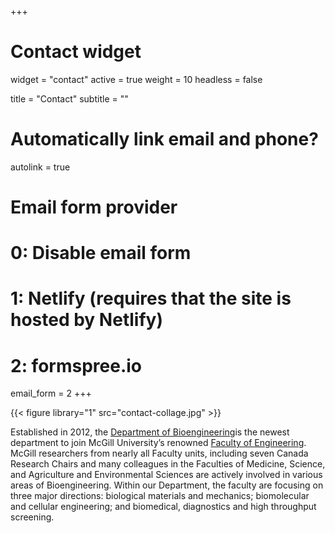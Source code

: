 +++
# Contact widget
widget = "contact"
active = true
weight = 10
headless = false

title = "Contact"
subtitle = ""

# Automatically link email and phone?
autolink = true

# Email form provider
#   0: Disable email form
#   1: Netlify (requires that the site is hosted by Netlify)
#   2: formspree.io
email_form = 2
+++

{{< figure library="1" src="contact-collage.jpg" >}}

Established in 2012, the [Department of
Bioengineering](https://mcgill.ca/bioengineering/)is the newest department to
join McGill University’s renowned [Faculty of
Engineering](https://www.mcgill.ca/engineering/). McGill researchers from nearly
all Faculty units, including seven Canada Research Chairs and many colleagues in
the Faculties of Medicine, Science, and Agriculture and Environmental Sciences
are actively involved in various areas of Bioengineering. Within our Department,
the faculty are focusing on three major directions: biological materials and
mechanics; biomolecular and cellular engineering; and biomedical, diagnostics
and high throughput screening.
